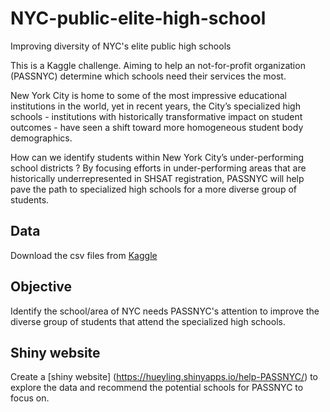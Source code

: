 # NYC-public-elite-high-school
Improving diversity of NYC's elite public high schools


This is a Kaggle challenge. Aiming to help an not-for-profit organization (PASSNYC) determine which schools need their services the most.

New York City is home to some of the most impressive educational institutions in the world, yet in recent years, the City’s specialized high schools - institutions with historically transformative impact on student outcomes - have seen a shift toward more homogeneous student body demographics.


How can we identify students within New York City’s under-performing school districts ? 
By focusing efforts in under-performing areas that are historically underrepresented in SHSAT registration, PASSNYC will help pave the path to specialized high schools for a more diverse group of students.

## Data

Download the csv files from [Kaggle](https://www.kaggle.com/passnyc/data-science-for-good/downloads/data-science-for-good.zip/3) 

## Objective

Identify the school/area of NYC needs PASSNYC's attention to improve the diverse group of students that attend the specialized high schools.

## Shiny website

Create a [shiny website] (https://hueyling.shinyapps.io/help-PASSNYC/) to explore the data and recommend the potential schools for PASSNYC to focus on.
